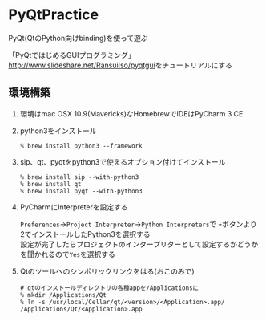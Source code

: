 PyQtPractice
============

PyQt(QtのPython向けbinding)を使って遊ぶ

「PyQtではじめるGUIプログラミング」<http://www.slideshare.net/RansuiIso/pyqtgui>をチュートリアルにする

環境構築
--------

1. 環境はmac OSX 10.9(Mavericks)なHomebrewでIDEはPyCharm 3 CE

2. python3をインストール

	```
	% brew install python3 --framework
	```

3. sip、qt、pyqtをpython3で使えるオプション付けてインストール

	```
	% brew install sip --with-python3
	% brew install qt
	% brew install pyqt --with-python3
	```

4. PyCharmにInterpreterを設定する

	`Preferences`→`Project Interpreter`→`Python Interpreters`で
	`+`ボタンより2でインストールしたPython3を選択する  
	設定が完了したらプロジェクトのインタープリターとして設定するかどうかを聞かれるので`Yes`を選択する

5. Qtのツールへのシンボリックリンクをはる(おこのみで)

    ```
    # qtのインストールディレクトリの各種appを/Applicationsに
    % mkdir /Applications/Qt
    % ln -s /usr/local/Cellar/qt/<version>/<Application>.app/ /Applications/Qt/<Application>.app
    ```

